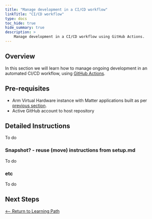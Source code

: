 ```yaml
---
title: "Manage development in a CI/CD workflow"
linkTitle: "CI/CD workflow"
type: docs
toc_hide: true
hide_summary: true
description: >
    Manage development in a CI/CD workflow using GitHub Actions.
---
```

## Overview

In this section we will learn how to manage ongoing development in an automated CI/CD workflow, using [GitHub Actions](https://github.com/features/actions).

## Pre-requisites

* Arm Virtual Hardware instance with Matter applications built as per [previous section](/devsummit22/build).
* Active GitHub account to host repository

## Detailed Instructions

To do

### Snapshot? - reuse (move) instructions from setup.md

To do

### etc

To do

## Next Steps

[<-- Return to Learning Path](/devsummit22/#sections)